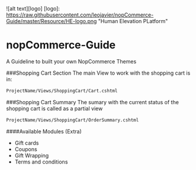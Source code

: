 ![alt text][logo]
[logo]: https://raw.githubusercontent.com/leojavier/nopCommerce-Guide/master/Resource/HE-logo.png "Human Elevation PLatform"

# nopCommerce-Guide
A Guideline to built your own NopCommerce Themes

###Shopping Cart Section
The main View to work with the shopping cart is in:

```sh
ProjectName/Views/ShoppingCart/Cart.cshtml
```

###Shopping Cart Summary
The sumary with the current status of the shopping cart is called as a partial view
```sh
ProjectName/Views/ShoppingCart/OrderSummary.cshtml
```

####Available Modules (Extra)
* Gift cards
* Coupons
* Gift Wrapping
* Terms and conditions
